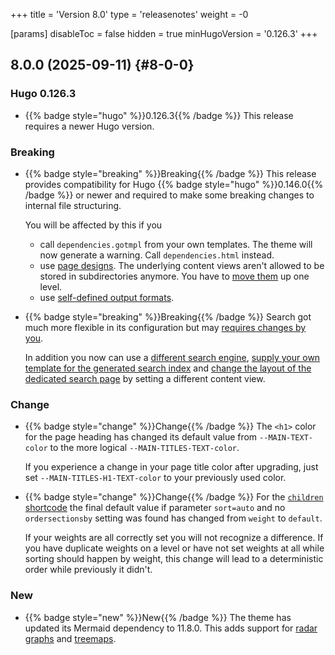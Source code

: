 +++
title = 'Version 8.0'
type = 'releasenotes'
weight = -0

[params]
  disableToc = false
  hidden = true
  minHugoVersion = '0.126.3'
+++

## 8.0.0 (2025-09-11) {#8-0-0}

### Hugo 0.126.3

- {{% badge style="hugo" %}}0.126.3{{% /badge %}} This release requires a newer Hugo version.

### Breaking

- {{% badge style="breaking" %}}Breaking{{% /badge %}} This release provides compatibility for Hugo {{% badge style="hugo" %}}0.146.0{{% /badge %}} or newer and required to make some breaking changes to internal file structuring.

  You will be affected by this if you

  - call `dependencies.gotmpl` from your own templates. The theme will now generate a warning. Call `dependencies.html` instead.
  - use [page designs](configuration/customization/designs). The underlying content views aren't allowed to be stored in subdirectories anymore. You have to [move them](configuration/customization/designs#migration-from-relearn-7) up one level.
  - use [self-defined output formats](configuration/customization/outputformats#migration-from-relearn-7).

- {{% badge style="breaking" %}}Breaking{{% /badge %}} Search got much more flexible in its configuration but may [requires changes by you](configuration/sidebar/search/#migration-from-relearn-7).

  In addition you now can use a [different search engine](configuration/sidebar/search#search-adapter--engine), [supply your own template for the generated search index](configuration/sidebar/search#customizing-the-search-index-generation) and [change the layout of the dedicated search page](configuration/sidebar/search#customizing-the-search-page-layout) by setting a different content view.

### Change

- {{% badge style="change" %}}Change{{% /badge %}} The `<h1>` color for the page heading has changed its default value from `--MAIN-TEXT-color` to the more logical `--MAIN-TITLES-TEXT-color`.

  If you experience a change in your page title color after upgrading, just set `--MAIN-TITLES-H1-TEXT-color` to your previously used color.

- {{% badge style="change" %}}Change{{% /badge %}} For the [`children` shortcode](shortcodes/children#parameter) the final default value if parameter `sort=auto` and no `ordersectionsby` setting was found has changed from `weight` to `default`.

  If your weights are all correctly set you will not recognize a difference. If you have duplicate weights on a level or have not set weights at all while sorting should happen by weight, this change will lead to a deterministic order while previously it didn't.

### New

- {{% badge style="new" %}}New{{% /badge %}} The theme has updated its Mermaid dependency to 11.8.0. This adds support for [radar graphs](shortcodes/mermaid#radar) and [treemaps](shortcodes/mermaid#treemap).
